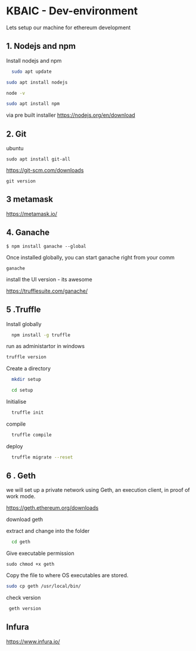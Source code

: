 
# KBAIC - Dev-environment

Lets setup our machine for ethereum development

## 1. Nodejs and npm

Install nodejs and npm

```bash
  sudo apt update
```
 ```bash
 sudo apt install nodejs
```   
 ```bash
 node -v
```   
 ```bash
sudo apt install npm
```   
via pre built installer https://nodejs.org/en/download

## 2. Git
ubuntu
```
sudo apt install git-all
```
https://git-scm.com/downloads
```
git version
```
## 3 metamask
https://metamask.io/

## 4. Ganache
```
$ npm install ganache --global
```
Once installed globally, you can start ganache right from your comm
```
ganache
```
install the UI version - its awesome

https://trufflesuite.com/ganache/

## 5 .Truffle

Install globally

```bash
  npm install -g truffle

```
run as administartor in windows
```bash
truffle version

```

Create a directory
```bash
  mkdir setup
```
```bash
  cd setup
```

Initialise 

```bash
  truffle init
```

compile

```bash
  truffle compile
```
deploy

```bash
  truffle migrate --reset
```

## 6 . Geth
we will set up a private network using Geth, an execution client, in proof of work mode.

https://geth.ethereum.org/downloads

download geth 

extract and change into the folder

```bash
  cd geth 
```
Give executable permission
```
sudo chmod +x geth
```
Copy the file to where OS executables are stored.

```bash
sudo cp geth /usr/local/bin/
```
check version
```bash
 geth version
```
## Infura
https://www.infura.io/
